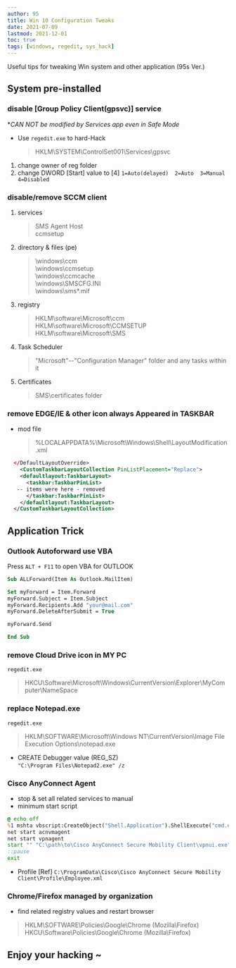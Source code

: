```yaml
---
author: 95
title: Win 10 Configuration Tweaks
date: 2021-07-09
lastmod: 2021-12-01
toc: true
tags: [windows, regedit, sys_hack]
---
```


Useful tips for tweaking Win system and other application (95s Ver.)
<!--more-->

## System pre-installed

### disable [Group Policy Client(gpsvc)] service

**CAN NOT be modified by Services app even in Safe Mode*  
- Use `regedit.exe` to hard-Hack  
    > HKLM\SYSTEM\ControlSet001\Services\gpsvc  

1. change owner of reg folder  
2. change DWORD [Start] value to [4]  `1=Auto(delayed)  2=Auto  3=Manual  4=Disabled`



### disable/remove SCCM client

1. services  
    > SMS Agent Host  
    > ccmsetup
2. directory & files (pe)  
    > \windows\ccm  
    > \windows\ccmsetup  
    > \windows\ccmcache  
    > \windows\SMSCFG.INI  
    > \windows\sms*.mif  

8. registry  
    > HKLM\software\Microsoft\ccm
    > HKLM\software\Microsoft\CCMSETUP
    > HKLM\software\Microsoft\SMS

13. Task Scheduler  
    > "Microsoft"--"Configuration Manager" folder and any tasks within it  

14. Certificates  
    > SMS\certificates folder

### remove EDGE/IE & other icon always Appeared in TASKBAR 

- mod file  
    > %LOCALAPPDATA%\Microsoft\Windows\Shell\LayoutModification.xml  
```xml
  </DefaultLayoutOverride>
    <CustomTaskbarLayoutCollection PinListPlacement="Replace">
    <defaultlayout:TaskbarLayout>
      <taskbar:TaskbarPinList>
   -- items were here - removed
      </taskbar:TaskbarPinList>
    </defaultlayout:TaskbarLayout>
  </CustomTaskbarLayoutCollection>
```

## Application Trick

### Outlook Autoforward use VBA

Press `ALT + F11` to open VBA for OUTLOOK

```vb
Sub ALLForward(Item As Outlook.MailItem)

Set myForward = Item.Forward
myForward.Subject = Item.Subject
myForward.Recipients.Add "your@mail.com"
myForward.DeleteAfterSubmit = True

myForward.Send

End Sub
```

### remove Cloud Drive icon in MY PC

`regedit.exe`

> HKCU\Software\Microsoft\Windows\CurrentVersion\Explorer\MyComputer\NameSpace

### replace Notepad.exe

`regedit.exe`

> HKLM\SOFTWARE\Microsoft\Windows NT\CurrentVersion\Image File Execution Options\notepad.exe

- CREATE Debugger value (REG_SZ)  
    `"C:\Program Files\Notepad2.exe" /z`

### Cisco AnyConnect Agent
- stop & set all related services to manual  
- minimum start script  
```bat
@ echo off
%1 mshta vbscript:CreateObject("Shell.Application").ShellExecute("cmd.exe","/c "^&chr(34)^&"%~0"^&chr(34)^&" ::","%cd%","runas",1)(window.close)&&exit
net start acnvmagent
net start vpnagent
start "" "C:\path\to\Cisco AnyConnect Secure Mobility Client\vpnui.exe"
::pause
exit
```
- Profile [Ref]
    `C:\ProgramData\Cisco\Cisco AnyConnect Secure Mobility Client\Profile\Employee.xml `

### Chrome/Firefox managed by organization
- find related registry values and restart browser  

> HKLM\SOFTWARE\Policies\Google\Chrome (Mozilla\Firefox)
> HKCU\Software\Policies\Google\Chrome (Mozilla\Firefox)


## Enjoy your hacking ~
